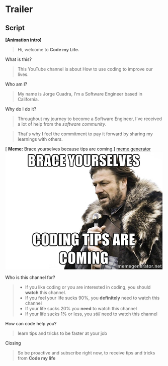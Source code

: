 # Trailer

## Script
**[Animation intro]**

> Hi, welcome to **Code my Life.**

What is this?
> This YouTube channel is about 
> How to use coding to improve our lives.

Who am I?
> My name is Jorge Cuadra, I'm a Software Engineer based in California.

Why do I do it?
> Throughout my journey to become a Software Engineer, I've received a lot of help from the *software community*. 

> That's why I feel the commitment to pay it forward by sharing my learnings with others.

[ **Meme:** Brace yourselves because tips are coming.]
[meme generator](https://memegenerator.net/instance2/5138173)
![](meme.jpg)

Who is this channel for?
> - If you like coding or you are interested in coding, you should **watch** this channel.
> - If you feel your life sucks 90%, you **definitely** need to watch this channel
> - If your life sucks 20% you **need** to watch this channel
> - If your life sucks 1% or less, you *still* need to watch this channel

How can code help you?
> learn tips and tricks to be faster at your job
> 

Closing
> So be proactive and subscribe right now, to receive tips and tricks from **Code my life**